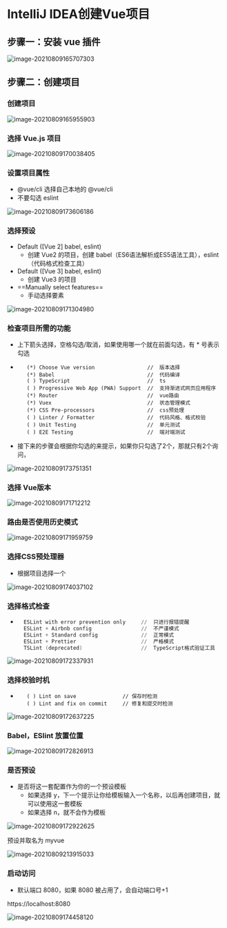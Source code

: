 # IntelliJ IDEA创建Vue项目

## 步骤一：安装 vue 插件

![image-20210809165707303](https://attach.blog.wen7.online/image-20210809165707303.png)



## 步骤二：创建项目

### 创建项目

![image-20210809165955903](https://attach.blog.wen7.online/image-20210809165955903.png)

### 选择 Vue.js 项目

![image-20210809170038405](https://attach.blog.wen7.online/image-20210809170038405.png)

### 设置项目属性

- @vue/cli 选择自己本地的 @vue/cli
- 不要勾选 eslint

![image-20210809173606186](https://attach.blog.wen7.online/image-20210809173606186.png)

### 选择预设

- Default ([Vue 2] babel, eslint)
    - 创建 Vue2 的项目，创建 babel（ES6语法解析成ES5语法工具），eslint（代码格式检查工具）
- Default ([Vue 3] babel, eslint)
    - 创建 Vue3 的项目
- ==Manually select features==
    - 手动选择要素

![image-20210809171304980](https://attach.blog.wen7.online/image-20210809171304980.png)

### 检查项目所需的功能

- 上下箭头选择，空格勾选/取消，如果使用哪一个就在前面勾选，有 * 号表示勾选

- ```livecodeserver
     (*) Choose Vue version					//	版本选择
     (*) Babel                              //  代码编译
     ( ) TypeScript                         //  ts
     ( ) Progressive Web App (PWA) Support  //  支持渐进式网页应用程序
     (*) Router                             //  vue路由
     (*) Vuex                               //  状态管理模式
     (*) CSS Pre-processors                 //  css预处理
     ( ) Linter / Formatter                 //  代码风格、格式校验
     ( ) Unit Testing                       //  单元测试
     ( ) E2E Testing                        //  端对端测试
    ```

- 接下来的步骤会根据你勾选的来提示，如果你只勾选了2个，那就只有2个询问，

![image-20210809173751351](https://attach.blog.wen7.online/image-20210809173751351.png)

### 选择 Vue版本

![image-20210809171712212](https://attach.blog.wen7.online/image-20210809171712212.png)

### 路由是否使用历史模式

![image-20210809171959759](https://attach.blog.wen7.online/image-20210809171959759.png)

### 选择CSS预处理器

- 根据项目选择一个

![image-20210809174037102](https://attach.blog.wen7.online/image-20210809174037102.png)

### 选择格式检查

- ```awk
    ESLint with error prevention only     //  只进行报错提醒
    ESLint + Airbnb config                //  不严谨模式
    ESLint + Standard config              //  正常模式
    ESLint + Prettier                     //  严格模式
    TSLint (deprecated)                   //  TypeScript格式验证工具
    ```

![image-20210809172337931](https://attach.blog.wen7.online/image-20210809172337931.png)

### 选择校验时机

- ```vim
     ( ) Lint on save               // 保存时检测
     ( ) Lint and fix on commit     // 修复和提交时检测
    ```

![image-20210809172637225](https://attach.blog.wen7.online/image-20210809172637225.png)

### Babel，ESlint 放置位置

![image-20210809172826913](https://attach.blog.wen7.online/image-20210809172826913.png)

### 是否预设

- 是否将这一套配置作为你的一个预设模板
    - 如果选择 y，下一个提示让你给模板输入一个名称，以后再创建项目，就可以使用这一套模板
    - 如果选择 n，就不会作为模板

![image-20210809172922625](https://attach.blog.wen7.online/image-20210809172922625.png)

预设并取名为 myvue

![image-20210809213915033](https://attach.blog.wen7.online/20210809213915.png)



### 启动访问

- 默认端口 8080，如果 8080 被占用了，会自动端口号+1

https://localhost:8080

![image-20210809174458120](https://attach.blog.wen7.online/image-20210809174458120.png)

